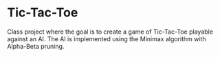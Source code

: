 # Tic-Tac-Toe

Class project where the goal is to create a game of Tic-Tac-Toe playable against an AI. The AI is implemented using the Minimax algorithm with Alpha-Beta pruning. 
